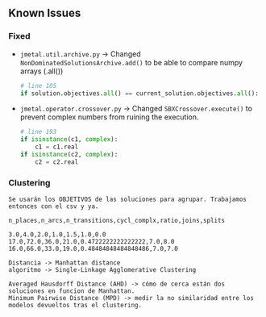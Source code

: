 ## Known Issues 

### Fixed

- `jmetal.util.archive.py` -> Changed `NonDominatedSolutionsArchive.add()` to be able to compare numpy arrays (.all())

    ```python
    # line 105
    if solution.objectives.all() == current_solution.objectives.all():
    ```

- `jmetal.operator.crossover.py` -> Changed `SBXCrossover.execute()` to prevent complex numbers from ruining the execution.

    ```python
    # line 193
    if isinstance(c1, complex):
        c1 = c1.real
    if isinstance(c2, complex):
        c2 = c2.real
    ```

### Clustering

    Se usarán los OBJETIVOS de las soluciones para agrupar. Trabajamos entonces con el csv y ya.

    n_places,n_arcs,n_transitions,cycl_complx,ratio,joins,splits
    
    3.0,4.0,2.0,1.0,1.5,1.0,0.0
    17.0,72.0,36.0,21.0,0.4722222222222222,7.0,8.0
    16.0,66.0,33.0,19.0,0.48484848484848486,7.0,7.0

    Distancia -> Manhattan distance
    algoritmo -> Single-Linkage Agglomerative Clustering

    Averaged Hausdorff Distance (AHD) -> cómo de cerca están dos soluciones en funcion de Manhattan.
    Minimum Pairwise Distance (MPD) -> medir la no similaridad entre los modelos devueltos tras el clustering.
